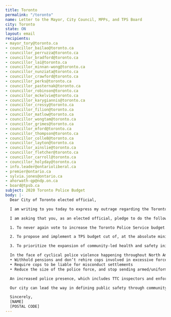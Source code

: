 ```yaml
---
title: Toronto
permalink: "/toronto"
name: Letter to the Mayor, City Council, MPPs, and TPS Board
city: Toronto
state: ON
layout: email
recipients:
- mayor_tory@toronto.ca
- councillor_bailao@toronto.ca
- councillor_perruzza@toronto.ca
- councillor_bradford@toronto.ca
- councillor_lai@toronto.ca
- councillor_minnan-wong@toronto.ca
- councillor_nunziata@toronto.ca
- councillor_crawford@toronto.ca
- councillor_perks@toronto.ca
- councillor_pasternak@toronto.ca
- councillor_robinson@toronto.ca
- councillor_mckelvie@toronto.ca
- councillor_karygiannis@toronto.ca
- councillor_cressy@toronto.ca
- councillor_filion@toronto.ca
- councillor_matlow@toronto.ca
- councillor_wongtam@toronto.ca
- councillor_grimes@toronto.ca
- councillor_mford@toronto.ca
- councillor_thompson@toronto.ca
- councillor_colle8@toronto.ca
- councillor_layton@toronto.ca
- councillor_ainslie@toronto.ca
- councillor_fletcher@toronto.ca
- councillor_carroll@toronto.ca
- councillor_holyday@toronto.ca
- info.leader@ontarioliberal.ca
- premier@ontario.ca
- sylvia.jones@ontario.ca
- ahorwath-qp@ndp.on.ca
- board@tpsb.ca
subject: 2020 Toronto Police Budget
body: |-
  Dear City of Toronto elected official,

  I am writing to you today to express my outrage regarding the Toronto Police Service budget of $1.076 billion from the total $13.5 billion 2020 operational budget for the City of Toronto (an increase of 4% since 2019). This astronomical police budget costs the taxpayer more than firefighters, paramedics, libraries and public housing combined. Following the recent horrific death of young Black and Indigenous woman Regis Korchinski-Paquet, I call upon our elected officials to ensure a transparent investigation into her death and start divesting from the systematically violent Toronto Police Service immediately.

  I am asking that you, as an elected official, pledge to do the following:

  1. To never again vote to increase the Toronto Police Service budget.

  2. To propose and implement a TPS budget cut of, at the absolute minimum, $276 million or just 10% of Mayor John Tory’s estimate of a $2.76 billion budget shortfall – what he called “one of the greatest financial challenges the city has ever faced” (https://www.theglobeandmail.com/canada/article-pandemic-could-push-torontos-budget-shortfall-to-nearly-28-billion/) – as we struggle to deal with the COVID-19 pandemic.

  3. To prioritize the expansion of community-led health and safety initiatives over future financial investment into the Toronto Police Service.

  In the face of cyclical police violence happening throughout North America right now, there is no better time to commit ourselves to change. We have seen that investing in body cameras, civilian reviews or de-escalation and implicit bias training doesn’t work (https://www.theguardian.com/commentisfree/2020/may/31/the-answer-to-police-violence-is-not-reform-its-defunding-heres-why). What we need in Toronto is leadership that can initiate a reduction in the immense police violence that targets our most marginalized people, toward the eventual abolition of police and prisons. In order to do this, I call on you and the City Council to reduce funding in these ways:
  • Withhold pensions and don’t rehire cops involved in excessive force cases
  • Require cops to be liable for misconduct settlements
  • Reduce the size of the police force, and stop sending armed/uniformed cops on mental health-related calls.

  An increased police presence, which includes TTC inspectors and enforcement officers, does not keep us safe, rather it directly threatens the lives of our most vulnerable communities (BIPOC, the LGBTQ2S+ community, unhoused people, street-based sex workers, people with disabilities, people experiencing poverty, etc). Instead of investing in policing, our city must prioritize alternatives like education, increased mental health services, housing initiatives, income security, harm reduction services, accessible rehabilitation, mutual aid, social workers, conflict resolution services, transformative justice, and other vital community-based support systems. These initiatives must support our most vulnerable communities and centre the experiences of Black, Indigenous, and people of colour in Toronto. We should look to and learn from organizations like Black Lives Matter Toronto (https://blacklivesmatter.ca/), Black Legal Action Centre (https://www.blacklegalactioncentre.ca/), Toronto Police Accountability Coalition (https://tpac.ca/), PASAN (http://www.pasan.org/), Toronto Prisoners’ Rights Project (https://www.gofundme.com/f/prisoner-emergency-support-fund), Maggie’s (http://maggiestoronto.ca/), Showing Up for Racial Justice (https://surjtoronto.com/), and so many more.

  Our city can lead the way in defining public safety through community not cops, where Black, Indigenous and people of colour are free from police oppression. I am asking you to create a better future for all residents of Toronto by divesting from harmful policing and investing in life-affirming services.

  Sincerely,
  [NAME]
  [POSTAL CODE]
---
```

